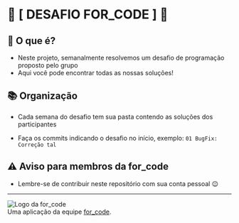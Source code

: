 # 🚀 [ DESAFIO FOR_CODE ] 🚀

## 🤔 O que é?

- Neste projeto, semanalmente resolvemos um desafio de programação proposto pelo grupo
- Aqui você pode encontrar todas as nossas soluções!

## 📚 Organização

- Cada semana do desafio tem sua pasta contendo as soluções dos participantes

- Faça os commits indicando o desafio no início, exemplo: `01 BugFix: Correção tal`

## ⚠ Aviso para membros da for_code

- Lembre-se de contribuir neste repositório com sua conta pessoal 😉

---

![Logo da for_code](https://imgur.com/CfDkyrD.png)
<br>
Uma aplicação da equipe [for_code](https://www.instagram.com/forcodeufrj/).
